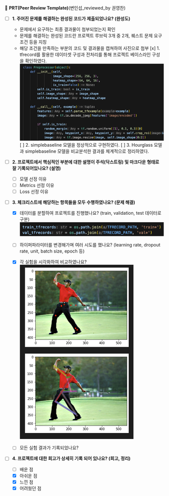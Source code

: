 🔑 **PRT(Peer Review Template)**(변인섭_reviewed_by 권영찬)

- [ ]  **1. 주어진 문제를 해결하는 완성된 코드가 제출되었나요? (완성도)**
    - 문제에서 요구하는 최종 결과물이 첨부되었는지 확인
    - 문제를 해결하는 완성된 코드란 프로젝트 루브릭 3개 중 2개, 퀘스트 문제 요구조건 등을 지칭
    - 해당 조건을 만족하는 부분의 코드 및 결과물을 캡쳐하여 사진으로 첨부
    [x] 1. tfrecord를 활용한 데이터셋 구성과 전처리를 통해 프로젝트 베이스라인 구성을 확인하였다.
        ![alt text](./reviewimg/image.png)
    [ ] 2. simplebaseline 모델을 정상적으로 구현하였다.
    [ ] 3. Hourglass 모델과 simplebaseline 모델을 비교분석한 결과를 체계적으로 정리하였다.

- [ ]  **2. 프로젝트에서 핵심적인 부분에 대한 설명이 주석(닥스트링) 및 마크다운 형태로 잘 기록되어있나요? (설명)**
    - [ ]  모델 선정 이유
    - [ ]  Metrics 선정 이유
    - [ ]  Loss 선정 이유

- [ ]  **3. 체크리스트에 해당하는 항목들을 모두 수행하였나요? (문제 해결)**
    - [x]  데이터를 분할하여 프로젝트를 진행했나요? (train, validation, test 데이터로 구분)
        ![alt text](./reviewimg/image-1.png)
    - [ ]  하이퍼파라미터를 변경해가며 여러 시도를 했나요? (learning rate, dropout rate, unit, batch size, epoch 등)
    - [x]  각 실험을 시각화하여 비교하였나요?
        ![alt text](./reviewimg/image-2.png)
    - [ ]  모든 실험 결과가 기록되었나요?
    

- [ ]  **4. 프로젝트에 대한 회고가 상세히 기록 되어 있나요? (회고, 정리)**
    - [ ]  배운 점
    - [x]  아쉬운 점
    - [x]  느낀 점
    - [x]  어려웠던 점
